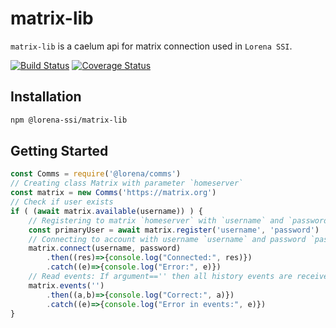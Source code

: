 # matrix-lib

`matrix-lib` is a caelum api for matrix connection used in `Lorena SSI`.

[![Build Status](https://travis-ci.com/lorena-ssi/matrix-lib.svg?branch=master)](https://travis-ci.com/lorena-ssi/matrix-lib)
[![Coverage Status](https://coveralls.io/repos/github/lorena-ssi/matrix-lib/badge.svg?branch=master)](https://coveralls.io/github/lorena-ssi/matrix-lib?branch=master)

## Installation

```bash
npm @lorena-ssi/matrix-lib
```

## Getting Started

```javascript
const Comms = require('@lorena/comms')
// Creating class Matrix with parameter `homeserver`
const matrix = new Comms('https://matrix.org')
// Check if user exists
if ( (await matrix.available(username)) ) {
    // Registering to matrix `homeserver` with `username` and `password`
    const primaryUser = await matrix.register('username', 'password')
    // Connecting to account with username `username` and password `password`
    matrix.connect(username, password)
        .then((res)=>{console.log("Connected:", res)})
        .catch((e)=>{console.log("Error:", e)})
    // Read events: If argument=='' then all history events are received
    matrix.events('')
        .then((a,b)=>{console.log("Correct:", a)})
        .catch((e)=>{console.log("Error in events:", e)})
}
```
